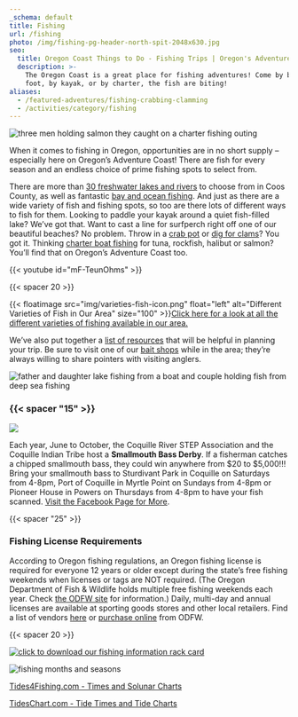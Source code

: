 ```yaml
---
_schema: default
title: Fishing
url: /fishing
photo: /img/fishing-pg-header-north-spit-2048x630.jpg
seo:
  title: Oregon Coast Things to Do - Fishing Trips | Oregon's Adventure Coast
  description: >-
    The Oregon Coast is a great place for fishing adventures! Come by boat, by
    foot, by kayak, or by charter, the fish are biting!
aliases:
  - /featured-adventures/fishing-crabbing-clamming
  - /activities/category/fishing
---
```

![three men holding salmon they caught on a charter fishing outing](/img/fishing-3-salmon-695x322.jpg)

When it comes to fishing in Oregon, opportunities are in no short supply – especially here on Oregon’s Adventure Coast! There are fish for every season and an endless choice of prime fishing spots to select from.

There are more than [30 freshwater lakes and rivers](/tripideas/fresh-water-fishing-options-by-body-of-water) to choose from in Coos County, as well as fantastic [bay and ocean fishing](/tripideas/saltwater-fishing-ocean-bay). And just as there are a wide variety of fish and fishing spots, so too are there lots of different ways to fish for them. Looking to paddle your kayak around a quiet fish-filled lake? We’ve got that. Want to cast a line for surfperch right off one of our beautiful beaches? No problem. Throw in a [crab pot](/crabbing-clamming/) or [dig for clams](/clamming/)? You got it. Thinking [charter boat fishing](/tour-guides-and-charters/) for tuna, rockfish, halibut or salmon? You’ll find that on Oregon’s Adventure Coast too.

{{< youtube id="mF-TeunOhms" >}}

{{< spacer 20 >}}

{{< floatimage src="img/varieties-fish-icon.png" float="left" alt="Different Varieties of Fish in Our Area" size="100" >}}[Click here for a look at all the different varieties of fishing available in our area.](/fishing-by-style)

We’ve also put together a [list of resources](/img/fishing-rackcard.pdf) that will be helpful in planning your trip. Be sure to visit one of our [bait shops](/equipment-rent-and-buy) while in the area; they’re always willing to share pointers with visiting anglers.

![father and daughter lake fishing from a boat and couple holding fish from deep sea fishing](/img/fishing-lake-and-deep-sea-695x322.jpg)

### {{< spacer "15" >}}

![](/img/sub-page-fishing-small-mouth-bass-695x125.jpg)

Each year, June to October, the Coquille River STEP Association and the Coquille Indian Tribe host a **Smallmouth Bass Derby**. If a fisherman catches a chipped smallmouth bass, they could win anywhere from $20 to $5,000!!! Bring your smallmouth bass to Sturdivant Park in Coquille on Saturdays from 4-8pm, Port of Coquille in Myrtle Point on Sundays from 4-8pm or Pioneer House in Powers on Thursdays from 4-8pm to have your fish scanned. <a href="https://www.facebook.com/profile.php?id=100095005862094" target="_blank" rel="noopener">Visit the Facebook Page for More</a>.

{{< spacer "25" >}}

### Fishing License Requirements

According to Oregon fishing regulations, an Oregon fishing license is required for everyone 12 years or older except during the state’s free fishing weekends when licenses or tags are NOT required. (The Oregon Department of Fish & Wildlife holds multiple free fishing weekends each year. Check [the ODFW site](https://myodfw.com/fishing) for information.) Daily, multi-day and annual licenses are available at sporting goods stores and other local retailers. Find a list of vendors [here](https://myodfw.com/articles/where-find-odfw-license-agentsvendors) or [purchase online](https://odfw.huntfishoregon.com/login) from ODFW.

{{< spacer 20 >}}

<a href="/img/fishing-rackcard.pdf" target="_blank" rel="noopener"><img src="/img/fishing-rack-card-download-image.jpg" alt="click to download our fishing information rack card " /></a>

![fishing months and seasons](/img/fishing-months-01.jpg)

[Tides4Fishing.com - Times and Solunar Charts](https://tides4fishing.com/us/oregon/coos-bay)

[TidesChart.com - Tide Times and Tide Charts](https://www.tideschart.com/United-States/Oregon/Coos-Bay)